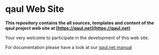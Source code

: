 # qaul Web Site

**This repository contains the all sources, templates and content of the
qaul project web site at [https://qaul.net](https://qaul.net)**

Your very welcome to participate in the development of this web site.

For documentation please have a look at our [qaul.net manual](https://docs.qaul.net/manual/website/_intro.html)
